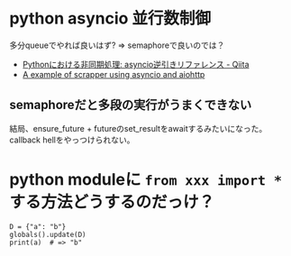 # python asyncio 並行数制御

多分queueでやれば良いはず? => semaphoreで良いのでは？

- [Pythonにおける非同期処理: asyncio逆引きリファレンス - Qiita](http://qiita.com/icoxfog417/items/07cbf5110ca82629aca0)
- [A example of scrapper using asyncio and aiohttp](https://gist.github.com/madjar/9312452)

## semaphoreだと多段の実行がうまくできない

結局、ensure_future + futureのset_resultをawaitするみたいになった。
callback hellをやっつけられない。

# python moduleに `from xxx import *` する方法どうするのだっけ？

```
D = {"a": "b"}
globals().update(D)
print(a)  # => "b"
```
